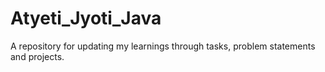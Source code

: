 # Atyeti_Jyoti_Java

A repository for updating my learnings through tasks, problem statements and projects.
